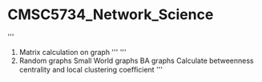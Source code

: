 # CMSC5734_Network_Science
'''
1. Matrix calculation on graph
'''
'''
2. Random graphs 
   Small World 
   graphs BA graphs 
   Calculate betweenness centrality and local clustering coefﬁcient 
'''
